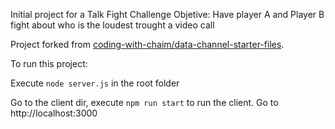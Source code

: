 
Initial project for a Talk Fight Challenge
Objetive: Have player A and Player B fight about who is the loudest trought a video call

Project forked from [coding-with-chaim/data-channel-starter-files](https://github.com/coding-with-chaim/data-channel-starter-files).


To run this project:

Execute `node server.js` in the root folder

Go to the client dir, execute `npm run start` to run the client.
Go to http://localhost:3000
